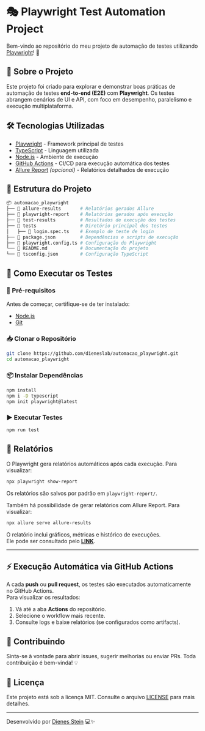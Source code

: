 # 🎭 Playwright Test Automation Project

Bem-vindo ao repositório do meu projeto de automação de testes utilizando [Playwright](https://playwright.dev/)! 🚀

## 📌 Sobre o Projeto

Este projeto foi criado para explorar e demonstrar boas práticas de automação de testes **end-to-end (E2E)** com **Playwright**.
Os testes abrangem cenários de UI e API, com foco em desempenho, paralelismo e execução multiplataforma.

## 🛠️ Tecnologias Utilizadas

-   [Playwright](https://playwright.dev/) - Framework principal de testes
-   [TypeScript](https://www.typescriptlang.org/) - Linguagem utilizada
-   [Node.js](https://nodejs.org/) - Ambiente de execução
-   [GitHub Actions](https://github.com/features/actions) - CI/CD para execução automática dos testes
-   [Allure Report](https://docs.qameta.io/allure/) *(opcional)* - Relatórios detalhados de execução

## 📂 Estrutura do Projeto

``` sh
📦 automacao_playwright
├── 📂 allure-results       # Relatórios gerados Allure
├── 📂 playwright-report    # Relatórios gerados após execução
├── 📂 test-results         # Resultados de execução dos testes
├── 📂 tests                # Diretório principal dos testes
│   ├── 📜 login.spec.ts    # Exemplo de teste de login
├── 📜 package.json         # Dependências e scripts de execução
├── 📜 playwright.config.ts # Configuração do Playwright
└── 📜 README.md            # Documentação do projeto
└── 📜 tsconfig.json        # Configuração TypeScript
```

## 🚀 Como Executar os Testes

### 🔧 Pré-requisitos

Antes de começar, certifique-se de ter instalado:

-   [Node.js](https://nodejs.org/en/)
-   [Git](https://git-scm.com/)

### 📥 Clonar o Repositório

``` sh
git clone https://github.com/dieneslab/automacao_playwright.git
cd automacao_playwright
```

### 📦 Instalar Dependências

``` sh
npm install
npm i -D typescript
npm init playwright@latest
```

### ▶️ Executar Testes

``` sh
npm run test
```

## 🧾 Relatórios

O Playwright gera relatórios automáticos após cada execução.
Para visualizar:

``` sh
npx playwright show-report
```

Os relatórios são salvos por padrão em `playwright-report/`.

Também há possibilidade de gerar relatórios com Allure Report.
Para visualizar:

``` sh
npx allure serve allure-results
```

O relatório inclui gráficos, métricas e histórico de execuções.  
Ele pode ser consultado pelo [**LINK**](https://dieneslab.github.io/automacao_playwright/).

---

## ⚡ Execução Automática via GitHub Actions

A cada **push** ou **pull request**, os testes são executados
automaticamente no GitHub Actions.\
Para visualizar os resultados:

1.  Vá até a aba **Actions** do repositório.
2.  Selecione o workflow mais recente.
3.  Consulte logs e baixe relatórios (se configurados como artifacts).

## 🤝 Contribuindo

Sinta-se à vontade para abrir issues, sugerir melhorias ou enviar PRs.
Toda contribuição é bem-vinda! 💡

## 📄 Licença

Este projeto está sob a licença MIT. Consulte o arquivo
[LICENSE](LICENSE) para mais detalhes.

------------------------------------------------------------------------

Desenvolvido por [Dienes Stein](https://github.com/dieneslab) 💻✨
